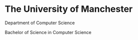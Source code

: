 # The University of Manchester

Department of Computer Science

Bachelor of Science in Computer Science

